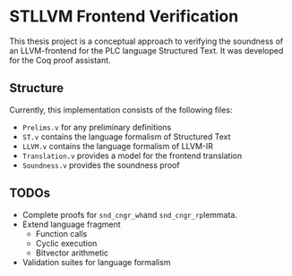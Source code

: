 
# STLLVM Frontend Verification

This thesis project is a conceptual approach to verifying the soundness of an LLVM-frontend for the PLC language Structured Text. It was developed for the Coq proof assistant.

## Structure

Currently, this implementation consists of the following files:

 - `Prelims.v` for any preliminary definitions
 - `ST.v` contains the language formalism of Structured Text
 - `LLVM.v` contains the language formalism of LLVM-IR
 - `Translation.v` provides a model for the frontend translation
 - `Soundness.v` provides the soundness proof


## TODOs

 - Complete proofs for `snd_cngr_wh`and `snd_cngr_rp`lemmata.
 - Extend language fragment
	 - Function calls
	 - Cyclic execution
	 - Bitvector arithmetic
 - Validation suites for language formalism

